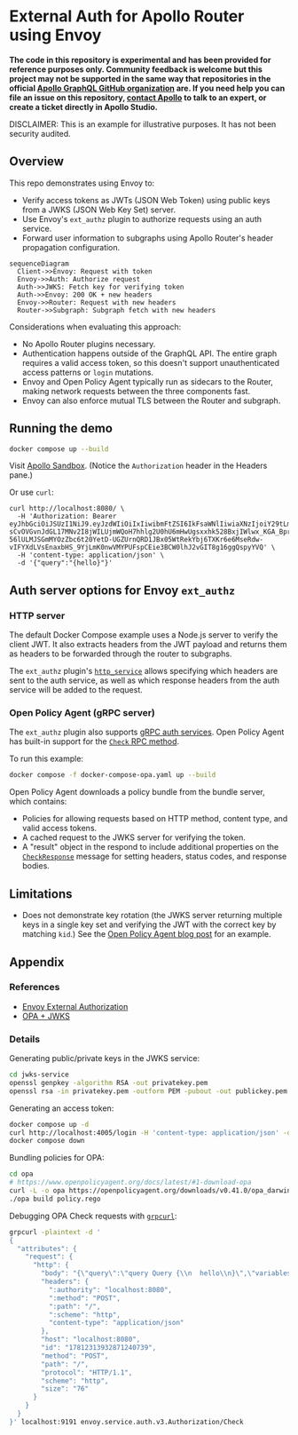 # External Auth for Apollo Router using Envoy

**The code in this repository is experimental and has been provided for reference purposes only. Community feedback is welcome but this project may not be supported in the same way that repositories in the official [Apollo GraphQL GitHub organization](https://github.com/apollographql) are. If you need help you can file an issue on this repository, [contact Apollo](https://www.apollographql.com/contact-sales) to talk to an expert, or create a ticket directly in Apollo Studio.**

DISCLAIMER: This is an example for illustrative purposes. It has not been security audited.

## Overview

This repo demonstrates using Envoy to:

- Verify access tokens as JWTs (JSON Web Token) using public keys from a JWKS (JSON Web Key Set) server.
- Use Envoy's `ext_authz` plugin to authorize requests using an auth service.
- Forward user information to subgraphs using Apollo Router's header propagation configuration.

```mermaid
sequenceDiagram
  Client->>Envoy: Request with token
  Envoy->>Auth: Authorize request
  Auth->>JWKS: Fetch key for verifying token
  Auth->>Envoy: 200 OK + new headers
  Envoy->>Router: Request with new headers
  Router->>Subgraph: Subgraph fetch with new headers
```

Considerations when evaluating this approach:

- No Apollo Router plugins necessary.
- Authentication happens outside of the GraphQL API. The entire graph requires a valid access token, so this doesn't support unauthenticated access patterns or `login` mutations.
- Envoy and Open Policy Agent typically run as sidecars to the Router, making network requests between the three components fast.
- Envoy can also enforce mutual TLS between the Router and subgraph.

## Running the demo

```sh
docker compose up --build
```

Visit [Apollo Sandbox](https://studio.apollographql.com/sandbox/explorer?endpoint=http%3A%2F%2Flocalhost%3A8080%2F&explorerURLState=N4IgJg9gxgrgtgUwHYBcQC4QEcYIE4CeABAKIAeAhnAA4A2CAiroUcADpJFEAWCttEDgF8OIADQheFMPgDOGEOxABBGCm4Q8ASwBeFFFohI2GEwCEEFPPiIICAKW4AjAOJQtAeS32AygFUdAEkARgA5bwBOADo7ex0wAHVAzy1AsmSAdy0nOAAxFAAtH0CANkCAa1zZCgTQ2kytCgANUKCAKwgtAE0AJgiUABk4ADUAFi6E4IzXPxhm1sThggaupuHywI7uvsGR8cnpl1nV9ZrhmF6-LQGAYXtqVYZPNpIe0IAVBgBmAFl3gHMAKw-Nq5aIAMwSSBuJAAIggCkgCrQbjcdAxRgBaWQ3ABuHmGLlxSHsYBcA2CAHYfqFcT1AgAONpJAZ%2BNpwBIMCAACUp3G4tH%2BPT8AAZuH4SnBuRk-P9ZGQyNxyoCegyzGQ2oEErQMmQAPoAaRcyj1ZmoeB0evBgVxCRQXW5UG5eASLwACh4GT1ynASMoENwBiQzIbaBEkD8nBEELkbi4XD9ZHrcU53gNuIEmk1ytR3j4voCEhRwW7cdQmblwbl7MMIspyqMMqMegQoBRyjBuB4BoCuriBpTuig2l8voEfAhlBQ3XkEHrQsp-niICQbqE2j4CAAlN0EUJIbiYwElWh%2BAY-XwuOA-LoeHQFJxQEooHoiroIFCwzF%2BFwFPx4JAGC3WFgnsdURULFAtwQcouicNoSneJoDTwEoEBKRMEC3MAMkxXFAlyVYwAGYZZBIJAKDIJxuR8PUIi6NohgNEUkAyYYbzdPwqmoGEtAQL4zBuBIRVobh7B6XEXECd4GX%2BYISn%2Bf4GFkagCC6YYGBMIQQCEIA). (Notice the `Authorization` header in the Headers pane.)

Or use `curl`:

```
curl http://localhost:8080/ \
  -H 'Authorization: Bearer eyJhbGciOiJSUzI1NiJ9.eyJzdWIiOiIxIiwibmFtZSI6IkFsaWNlIiwiaXNzIjoiY29tLmV4YW1wbGUuaXNzdWVyIiwiYXVkIjoiY29tLmV4YW1wbGUuYXVkaWVuY2UiLCJpYXQiOjE2NTQ3MTg5MjF9.fWnCEDeZnZlCCzQ4-sCvOVGvnJdGL17MNv2I8jWILUjmWQoH7hhlg2U0hU6mHwUgsxxhk528BxjIWlwx_KGA_Bprz_fIvWtYHcHrWjEPO82kmEAehLEB_Kl9nMb9eFCGGMs_vbTLhIXXkpTS35WafPvp8jFfFJV9Ak4w42ycakuhOL5YvL7iYtj33ISeAaPmFe_NAgCvoECNjSyRPyNnh-56lULMJSGmMYOzZbc6t20YetD-UGZUrnQRD1JBx05WtRekYbj6TXKr6e6MseRdw-vIFYXdLVsEnaxbHS_9YjLmK0nwVMYPUFspCEie3BCW0lhJ2vGIT8g16ggQspyYVQ' \
  -H 'content-type: application/json' \
  -d '{"query":"{hello}"}'
```

## Auth server options for Envoy `ext_authz`

### HTTP server

The default Docker Compose example uses a Node.js server to verify the client JWT. It also extracts headers from the JWT payload and returns them as headers to be forwarded through the router to subgraphs.

The `ext_authz` plugin's [`http_service`][http_service] allows specifying which headers are sent to the auth service, as well as which response headers from the auth service will be added to the request.

[http_service]: https://github.com/envoyproxy/envoy/blob/c98dc9f7a3e8fd53000d622e05727f3503f2a135/api/envoy/extensions/filters/http/ext_authz/v3/ext_authz.proto#L210

### Open Policy Agent (gRPC server)

The `ext_authz` plugin also supports [gRPC auth services][grpc_service]. Open Policy Agent has built-in support for the [`Check` RPC method][check].

[grpc_service]: https://github.com/envoyproxy/envoy/blob/c98dc9f7a3e8fd53000d622e05727f3503f2a135/api/envoy/extensions/filters/http/ext_authz/v3/ext_authz.proto#L40
[check]: https://github.com/envoyproxy/envoy/blob/c98dc9f7a3e8fd53000d622e05727f3503f2a135/api/envoy/service/auth/v3/external_auth.proto#L33

To run this example:

```sh
docker compose -f docker-compose-opa.yaml up --build
```

Open Policy Agent downloads a policy bundle from the bundle server, which contains:

- Policies for allowing requests based on HTTP method, content type, and valid access tokens.
- A cached request to the JWKS server for verifying the token.
- A "result" object in the respond to include additional properties on the [`CheckResponse`][checkresponse] message for setting headers, status codes, and response bodies.

[checkresponse]: https://github.com/envoyproxy/envoy/blob/c98dc9f7a3e8fd53000d622e05727f3503f2a135/api/envoy/service/auth/v3/external_auth.proto#L118

## Limitations

- Does not demonstrate key rotation (the JWKS server returning multiple keys in a single key set and verifying the JWT with the correct key by matching `kid`.) See the [Open Policy Agent blog post](https://blog.styra.com/blog/integrating-identity-oauth2-and-openid-connect-in-open-policy-agent) for an example.

## Appendix

### References

- [Envoy External Authorization](https://www.envoyproxy.io/docs/envoy/latest/configuration/http/http_filters/ext_authz_filter)
- [OPA + JWKS](https://blog.styra.com/blog/integrating-identity-oauth2-and-openid-connect-in-open-policy-agent)

### Details

Generating public/private keys in the JWKS service:

```sh
cd jwks-service
openssl genpkey -algorithm RSA -out privatekey.pem
openssl rsa -in privatekey.pem -outform PEM -pubout -out publickey.pem
```

Generating an access token:

```sh
docker compose up -d
curl http://localhost:4005/login -H 'content-type: application/json' -d '{"sub": "1", "name": "Alice"}' | pbcopy
docker compose down
```

Bundling policies for OPA:

```sh
cd opa
# https://www.openpolicyagent.org/docs/latest/#1-download-opa
curl -L -o opa https://openpolicyagent.org/downloads/v0.41.0/opa_darwin_amd64
./opa build policy.rego
```

Debugging OPA Check requests with [`grpcurl`](https://github.com/fullstorydev/grpcurl):

```sh
grpcurl -plaintext -d '
{
  "attributes": {
    "request": {
      "http": {
        "body": "{\"query\":\"query Query {\\n  hello\\n}\",\"variables\":{},\"operationName\":\"Query\"}",
        "headers": {
          ":authority": "localhost:8080",
          ":method": "POST",
          ":path": "/",
          ":scheme": "http",
          "content-type": "application/json"
        },
        "host": "localhost:8080",
        "id": "17812313932871240739",
        "method": "POST",
        "path": "/",
        "protocol": "HTTP/1.1",
        "scheme": "http",
        "size": "76"
      }
    }
  }
}' localhost:9191 envoy.service.auth.v3.Authorization/Check
```
